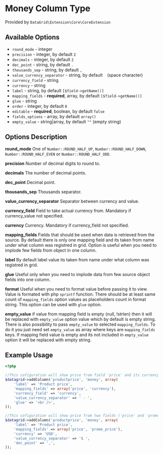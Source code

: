 # Money Column Type #

Provided by ``DataGrid\Extension\Core\CoreExtension``

## Available Options ##

* ``round_mode`` - integer
* ``precision`` - integer, by default ``2``
* ``decimals`` - integer, by default ``2``
* ``dec_point`` - string, by default ``.``
* ``thousands_sep`` - string, by default ``,``
* ``value_currency_separator`` - string, by default `` `` (space character)
* ``currency_field`` - string
* ``currency`` - string
* ``label`` - string, by default ``[$field->getName()]``
* ``mapping_fields`` - **required**, array, by default ``[$field->getName()]``
* ``glue`` - string
* ``order`` - integer, by default ``0``
* ``editable`` - **required**, boolean, by default ``false``
* ``fields_options`` - array, by default ``array()``
* ``empty_value`` - string|array, by default ``""`` (empty string)

## Options Description ##

**round_mode** One of ``Number::ROUND_HALF_UP``, ``Number::ROUND_HALF_DOWN``, ``Number::ROUND_HALF_EVEN`` or ``Number::ROUND_HALF_ODD``.

**precision** Number of decimal digits to round to.

**decimals** The number of decimal points.

**dec_point** Decimal point.

**thousands_sep** Thousands separator.

**value_currency_separator** Separator between currency and value.

**currency_field** Field to take actual currency from. Mandatory if currency_value not specified.

**currency** Currency. Mandatory if currency_field not specified.

**mapping_fields** Fields that should be used when data is retrieved from the source. By default there is only one mapping
field and its taken from name under what column was registred in grid.
Option is useful when you need to implode few fields from object in one column.

**label** By default label value its taken from name under what column was registred in grid.

**glue** Useful only when you need to implode data from few source object fields into one column.

**format** Useful when you need to format value before passing it to view. Value is formated with php ``sprintf`` function. There should be at least same count of ``mapping_fields`` option
values as placeholders count in format string. This option can be used with ``glue`` option.

**empty_value** if value from mapping field is empty (null, !strlen) then it will be replaced with ``empty_value`` option value which by default is empty string. There is also possibility to pass ``empty_value`` to selected ``mapping_fields``.
To do it you just need set ``empty_value`` as array where keys are ``mapping_fields`` keys. If mapping field value is empty and its not included in ``empty_value`` option it will be replaced with empty string.

## Example Usage ##

``` php
<?php

//This cofiguration will show price from field 'price' and its currency from 'currency' field.
$datagrid->addColumn('productprice', 'money', array(
    'label' => 'Product price',
    'mapping_fields' => array('price', 'currency'),
    'currency_field' => 'currency',
    'value_currency_separator' => ' - ',
    'glue' => '<br />',
));

//This cofiguration will show price from two fields ('price' and 'promo_price') with arbitrary USD currency.
$datagrid->addColumn('productprice', 'money', array(
    'label' => 'Product price',
    'mapping_fields' => array('price', 'promo_price'),
    'currency' => 'USD',
    'value_currency_separator' => '$ ',
    'dec_point' => ',',
));

```